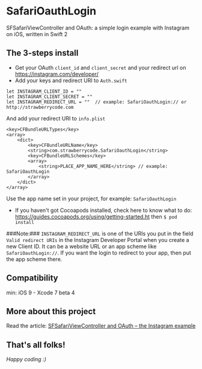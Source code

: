 # SafariOauthLogin
SFSafariViewController and OAuth: a simple login example with Instagram on iOS, written in Swift 2

## The 3-steps install

* Get your OAuth `client_id` and `client_secret` and your redirect url on https://instagram.com/developer/
* Add your keys and redirect URI to `Auth.swift`
```
let INSTAGRAM_CLIENT_ID = ""
let INSTAGRAM_CLIENT_SECRET = ""
let INSTAGRAM_REDIRECT_URL = ""  // example: SafariOauthLogin:// or http://strawberrycode.com
```
And add your redirect URI to `info.plist`
```
<key>CFBundleURLTypes</key>
<array>
    <dict>
        <key>CFBundleURLName</key>
        <string>com.strawberrycode.SafariOauthLogin</string>
        <key>CFBundleURLSchemes</key>
        <array>
            <string>PLACE_APP_NAME_HERE</string> // example: SafariOauthLogin
        </array>
    </dict>
</array>
```
Use the app name set in your project, for example: `SafariOauthLogin`

* If you haven't got Cocoapods installed, check here to know what to do: https://guides.cocoapods.org/using/getting-started.ht 
  then `$ pod install`

###Note:###
`INSTAGRAM_REDIRECT_URL` is one of the URIs you put in the field `Valid redirect URIs` in the Instagram Developer Portal when you create a new Client ID. It can be a website URL or an app scheme like `SafariOauthLogin://`. 
If you want the login to redirect to your app, then put the app scheme there. 

## Compatibility
min: iOS 9 - Xcode 7 beta 4   

## More about this project

Read the article: [SFSafariViewController and OAuth – the Instagram example](http://bit.ly/1IrHe8q)

## That's all folks!

_Happy coding :)_
